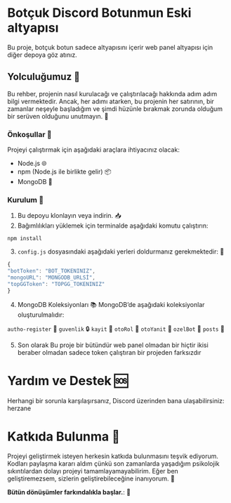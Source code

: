 # Botçuk Discord Botunmun Eski altyapısı

Bu proje, botçuk botun sadece altyapısını içerir web panel altyapısı için diğer depoya göz atınız. 

## Yolculuğumuz 🚀

Bu rehber, projenin nasıl kurulacağı ve çalıştırılacağı hakkında adım adım bilgi vermektedir. Ancak, her adımı atarken, bu projenin her satırının, bir zamanlar neşeyle başladığım ve şimdi hüzünle bırakmak zorunda olduğum bir serüven olduğunu unutmayın. 🥀

### Önkoşullar 📜

Projeyi çalıştırmak için aşağıdaki araçlara ihtiyacınız olacak:

- Node.js 🌐
- npm (Node.js ile birlikte gelir) 📦
- MongoDB 🍃

### Kurulum 🔧

1. Bu depoyu klonlayın veya indirin. 📥
2. Bağımlılıkları yüklemek için terminalde aşağıdaki komutu çalıştırın:
```
npm install
```
3. `config.js` dosyasındaki aşağıdaki yerleri doldurmanız gerekmektedir: 📝

```js
{
"botToken": "BOT_TOKENINIZ",
"mongoURL": "MONGODB_URLSİ",
"topGGToken": "TOPGG_TOKENINIZ"
}
```
4. MongoDB Koleksiyonları 📚
MongoDB’de aşağıdaki koleksiyonlar oluşturulmalıdır:

`autho-register` 📝 
`guvenlik` 🔒 
`kayit` 📇 
`otoRol` 🤖 
`otoYanit` 💬 
`ozelBot` 🌟 
`posts` 📰 

5. Son olarak
Bu proje bir bütündür web panel olmadan bir hiçtir ikisi beraber olmadan sadece token çalıştıran bir projeden farksızdır

# Yardım ve Destek 🆘
Herhangi bir sorunla karşılaşırsanız, Discord üzerinden bana ulaşabilirsiniz: herzane

# Katkıda Bulunma 🤲

Projeyi geliştirmek isteyen herkesin katkıda bulunmasını teşvik ediyorum. Kodları paylaşma kararı aldım çünkü son zamanlarda yaşadığım psikolojik sıkıntılardan dolayı projeyi tamamlayamayabilirim. Eğer ben geliştiremezsem, sizlerin geliştirebileceğine inanıyorum.  🌟

**Bütün dönüşümler farkındalıkla başlar.**: 💖
